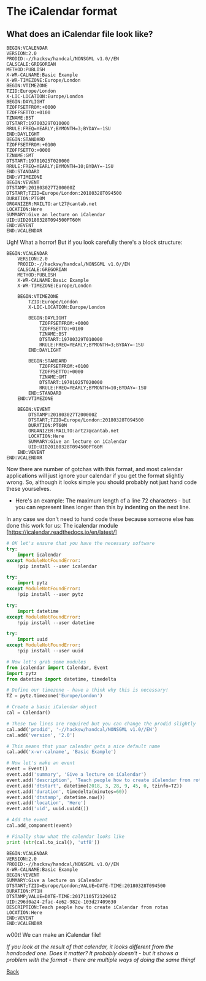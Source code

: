 # The iCalendar format
## What does an iCalendar file look like?

```ics
BEGIN:VCALENDAR
VERSION:2.0
PRODID:-//hacksw/handcal/NONSGML v1.0//EN
CALSCALE:GREGORIAN
METHOD:PUBLISH
X-WR-CALNAME:Basic Example
X-WR-TIMEZONE:Europe/London
BEGIN:VTIMEZONE
TZID:Europe/London
X-LIC-LOCATION:Europe/London
BEGIN:DAYLIGHT
TZOFFSETFROM:+0000
TZOFFSETTO:+0100
TZNAME:BST
DTSTART:19700329T010000
RRULE:FREQ=YEARLY;BYMONTH=3;BYDAY=-1SU
END:DAYLIGHT
BEGIN:STANDARD
TZOFFSETFROM:+0100
TZOFFSETTO:+0000
TZNAME:GMT
DTSTART:19701025T020000
RRULE:FREQ=YEARLY;BYMONTH=10;BYDAY=-1SU
END:STANDARD
END:VTIMEZONE
BEGIN:VEVENT
DTSTAMP:201803027T200000Z
DTSTART;TZID=Europe/London:20180328T094500
DURATION:PT60M
ORGANIZER:MAILTO:art27@cantab.net
LOCATION:Here
SUMMARY:Give an lecture on iCalendar
UID:UID20180328T094500PT60M
END:VEVENT
END:VCALENDAR
```

Ugh! What a horror! But if you look carefully there's a block structure:

```ics
BEGIN:VCALENDAR
    VERSION:2.0
    PRODID:-//hacksw/handcal/NONSGML v1.0//EN
    CALSCALE:GREGORIAN
    METHOD:PUBLISH
    X-WR-CALNAME:Basic Example
    X-WR-TIMEZONE:Europe/London

    BEGIN:VTIMEZONE
        TZID:Europe/London
        X-LIC-LOCATION:Europe/London

        BEGIN:DAYLIGHT
            TZOFFSETFROM:+0000
            TZOFFSETTO:+0100
            TZNAME:BST
            DTSTART:19700329T010000
            RRULE:FREQ=YEARLY;BYMONTH=3;BYDAY=-1SU
        END:DAYLIGHT

        BEGIN:STANDARD
            TZOFFSETFROM:+0100
            TZOFFSETTO:+0000
            TZNAME:GMT
            DTSTART:19701025T020000
            RRULE:FREQ=YEARLY;BYMONTH=10;BYDAY=-1SU
        END:STANDARD
    END:VTIMEZONE

    BEGIN:VEVENT
        DTSTAMP:201803027T200000Z
        DTSTART;TZID=Europe/London:20180328T094500
        DURATION:PT60M
        ORGANIZER:MAILTO:art27@cantab.net
        LOCATION:Here
        SUMMARY:Give an lecture on iCalendar
        UID:UID20180328T094500PT60M
    END:VEVENT
END:VCALENDAR
```

Now there are number of gotchas with this format, and most calendar applications will just ignore your calendar if you get the format slightly wrong. So, although it looks simple you should probably not just hand code these yourselves.

* Here's an example: The maximum length of a line 72 characters - but you can represent lines longer than this by indenting on the next line.

In any case we don't need to hand code these because someone else has done this work for us: The icalendar module [https://icalendar.readthedocs.io/en/latest/]

```python
# OK let's ensure that you have the necessary software
try:
    import icalendar
except ModuleNotFoundError:
    !pip install --user icalendar

try:
    import pytz
except ModuleNotFoundError:
    !pip install --user pytz

try:
    import datetime
except ModuleNotFoundError:
    !pip install --user datetime

try:
    import uuid
except ModuleNotFoundError:
    !pip install --user uuid

# Now let's grab some modules
from icalendar import Calendar, Event
import pytz
from datetime import datetime, timedelta

# Define our timezone - have a think why this is necessary!
TZ = pytz.timezone('Europe/London')

# Create a basic iCalendar object
cal = Calendar()

# These two lines are required but you can change the prodid slightly
cal.add('prodid', '-//hacksw/handcal/NONSGML v1.0//EN')
cal.add('version', '2.0')

# This means that your calendar gets a nice default name
cal.add('x-wr-calname', 'Basic Example')

# Now let's make an event
event = Event()
event.add('summary', 'Give a lecture on iCalendar')
event.add('description', 'Teach people how to create iCalendar from rotas')
event.add('dtstart', datetime(2018, 3, 28, 9, 45, 0, tzinfo=TZ))
event.add('duration', timedelta(minutes=60))
event.add('dtstamp', datetime.now())
event.add('location', 'Here')
event.add('uid', uuid.uuid4())

# Add the event
cal.add_component(event)

# Finally show what the calendar looks like
print (str(cal.to_ical(), 'utf8'))
```

    BEGIN:VCALENDAR
    VERSION:2.0
    PRODID:-//hacksw/handcal/NONSGML v1.0//EN
    X-WR-CALNAME:Basic Example
    BEGIN:VEVENT
    SUMMARY:Give a lecture on iCalendar
    DTSTART;TZID=Europe/London;VALUE=DATE-TIME:20180328T094500
    DURATION:PT1H
    DTSTAMP;VALUE=DATE-TIME:20171105T212901Z
    UID:296d0a24-2fac-4e62-982e-103d27409630
    DESCRIPTION:Teach people how to create iCalendar from rotas
    LOCATION:Here
    END:VEVENT
    END:VCALENDAR
    


w00t! We can make an iCalendar file! 

_If you look at the result of that calendar, it looks different from the handcoded one. Does it matter? It probably doesn't - but it shows a problem with the format - there are multiple ways of doing the same thing!_

[Back](/)
